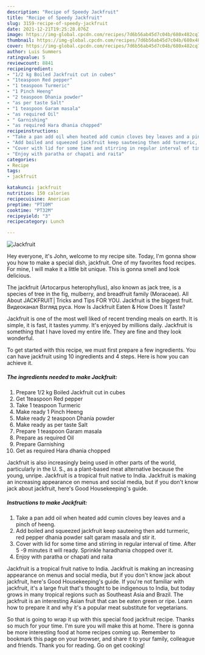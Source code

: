 ```yaml
---
description: "Recipe of Speedy Jackfruit"
title: "Recipe of Speedy Jackfruit"
slug: 3159-recipe-of-speedy-jackfruit
date: 2021-12-21T19:25:28.076Z
image: https://img-global.cpcdn.com/recipes/7d6b56ab45d7c04b/680x482cq70/jackfruit-recipe-main-photo.jpg
thumbnail: https://img-global.cpcdn.com/recipes/7d6b56ab45d7c04b/680x482cq70/jackfruit-recipe-main-photo.jpg
cover: https://img-global.cpcdn.com/recipes/7d6b56ab45d7c04b/680x482cq70/jackfruit-recipe-main-photo.jpg
author: Luis Summers
ratingvalue: 5
reviewcount: 8841
recipeingredient:
- "1/2 kg Boiled Jackfruit cut in cubes"
- "1teaspoon Red pepper"
- "1 teaspoon Turmeric"
- "1 Pinch Heeng"
- "2 teaspoon Dhania powder"
- "as per taste Salt"
- "1 teaspoon Garam masala"
- "as required Oil"
- " Garnishing"
- "as required Hara dhania chopped"
recipeinstructions:
- "Take a pan add oil when heated add cumin cloves bey leaves and a pinch of heeng."
- "Add boiled and squeezed jackfruit keep sauteeing then add turmeric, red pepper dhania powder salt garam masala and stir it."
- "Cover with lid for some time and stirring in regular interval of time. After 5 -9 minutes it will ready. Sprinkle haradhania chopped over it."
- "Enjoy with paratha or chapati and raita"
categories:
- Recipe
tags:
- jackfruit

katakunci: jackfruit 
nutrition: 150 calories
recipecuisine: American
preptime: "PT10M"
cooktime: "PT32M"
recipeyield: "3"
recipecategory: Lunch

---
```



![Jackfruit](https://img-global.cpcdn.com/recipes/7d6b56ab45d7c04b/680x482cq70/jackfruit-recipe-main-photo.jpg)

Hey everyone, it's John, welcome to my recipe site. Today, I'm gonna show you how to make a special dish, jackfruit. One of my favorites food recipes. For mine, I will make it a little bit unique. This is gonna smell and look delicious.

The jackfruit (Artocarpus heterophyllus), also known as jack tree, is a species of tree in the fig, mulberry, and breadfruit family (Moraceae). All About JACKFRUIT│Tricks and Tips FOR YOU. Jackfruit is the biggest fruit. Видеоканал Взгляд руса. How Is Jackfruit Eaten &amp; How Does It Taste?

Jackfruit is one of the most well liked of recent trending meals on earth. It is simple, it is fast, it tastes yummy. It's enjoyed by millions daily. Jackfruit is something that I have loved my entire life. They are fine and they look wonderful.


To get started with this recipe, we must first prepare a few ingredients. You can have jackfruit using 10 ingredients and 4 steps. Here is how you can achieve it.

<!--inarticleads1-->

##### The ingredients needed to make Jackfruit:

1. Prepare 1/2 kg Boiled Jackfruit cut in cubes
1. Get 1teaspoon Red pepper
1. Take 1 teaspoon Turmeric
1. Make ready 1 Pinch Heeng
1. Make ready 2 teaspoon Dhania powder
1. Make ready as per taste Salt
1. Prepare 1 teaspoon Garam masala
1. Prepare as required Oil
1. Prepare  Garnishing
1. Get as required Hara dhania chopped


Jackfruit is also increasingly being used in other parts of the world, particularly in the U. S., as a plant-based meat alternative because the young, unripe. Jackfruit is a tropical fruit native to India. Jackfruit is making an increasing appearance on menus and social media, but if you don&#39;t know jack about jackfruit, here&#39;s Good Housekeeping&#39;s guide. 

<!--inarticleads2-->

##### Instructions to make Jackfruit:

1. Take a pan add oil when heated add cumin cloves bey leaves and a pinch of heeng.
1. Add boiled and squeezed jackfruit keep sauteeing then add turmeric, red pepper dhania powder salt garam masala and stir it.
1. Cover with lid for some time and stirring in regular interval of time. After 5 -9 minutes it will ready. Sprinkle haradhania chopped over it.
1. Enjoy with paratha or chapati and raita


Jackfruit is a tropical fruit native to India. Jackfruit is making an increasing appearance on menus and social media, but if you don&#39;t know jack about jackfruit, here&#39;s Good Housekeeping&#39;s guide. If you&#39;re not familiar with jackfruit, it&#39;s a large fruit that&#39;s thought to be indigenous to India, but today grows in many tropical regions such as Southeast Asia and Brazil. The jackfruit is an interesting Asian fruit that can be eaten green or ripe. Learn how to prepare it and why it&#39;s a popular meat substitute for vegetarians. 

So that is going to wrap it up with this special food jackfruit recipe. Thanks so much for your time. I'm sure you will make this at home. There is gonna be more interesting food at home recipes coming up. Remember to bookmark this page on your browser, and share it to your family, colleague and friends. Thank you for reading. Go on get cooking!
